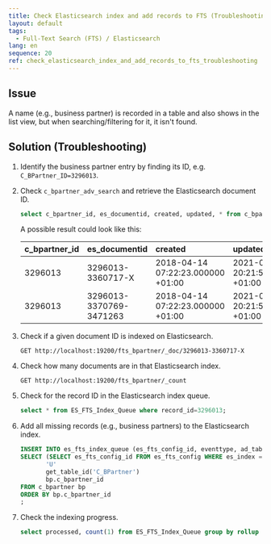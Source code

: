 ```yaml
---
title: Check Elasticsearch index and add records to FTS (Troubleshooting)
layout: default
tags:  
  - Full-Text Search (FTS) / Elasticsearch
lang: en
sequence: 20
ref: check_elasticsearch_index_and_add_records_to_fts_troubleshooting
---
```


<!--
See original issue comment: https://github.com/metasfresh/me03/issues/9280#issuecomment-925302390
-->

## Issue
A name (e.g., business partner) is recorded in a table and also shows in the list view, but when searching/filtering for it, it isn't found.

## Solution (Troubleshooting)
1. Identify the business partner entry by finding its ID, e.g. `C_BPartner_ID=3296013`.
1. Check `c_bpartner_adv_search` and retrieve the Elasticsearch document ID.

    ```sql
    select c_bpartner_id, es_documentid, created, updated, * from c_bpartner_adv_search where c_bpartner_id=3296013;
    ```

    A possible result could look like this:

    | c\_bpartner\_id | es\_documentid | created | updated |
    | :--- | :--- | :--- | :--- |
    | 3296013 | 3296013-3360717-X | 2018-04-14 07:22:23.000000 +01:00 | 2021-04-10 20:21:55.000000 +01:00 |
    | 3296013 | 3296013-3370769-3471263 | 2018-04-14 07:22:23.000000 +01:00 | 2021-04-10 20:21:55.000000 +01:00 |

1. Check if a given document ID is indexed on Elasticsearch.

    ```
    GET http://localhost:19200/fts_bpartner/_doc/3296013-3360717-X
    ```

1. Check how many documents are in that Elasticsearch index.

    ```
    GET http://localhost:19200/fts_bpartner/_count
    ```

1. Check for the record ID in the Elasticsearch index queue.

    ```sql
    select * from ES_FTS_Index_Queue where record_id=3296013;
    ```

1. Add all missing records (e.g., business partners) to the Elasticsearch index.

    ```sql
    INSERT INTO es_fts_index_queue (es_fts_config_id, eventtype, ad_table_id, record_id)
    SELECT (SELECT es_fts_config_id FROM es_fts_config WHERE es_index = 'fts_bpartner') AS es_fts_config_id,
           'U'                                                                          AS eventtype,
           get_table_id('C_BPartner')                                                   AS ad_table_id,
           bp.c_bpartner_id                                                             AS record_id
    FROM c_bpartner bp
    ORDER BY bp.c_bpartner_id
    ;
    ```

1. Check the indexing progress.

    ```sql
    select processed, count(1) from ES_FTS_Index_Queue group by rollup (processed);
    ```
